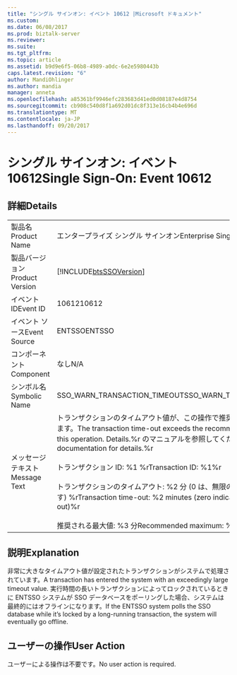```yaml
---
title: "シングル サインオン: イベント 10612 |Microsoft ドキュメント"
ms.custom: 
ms.date: 06/08/2017
ms.prod: biztalk-server
ms.reviewer: 
ms.suite: 
ms.tgt_pltfrm: 
ms.topic: article
ms.assetid: b9d9e6f5-06b8-4989-a0dc-6e2e5980443b
caps.latest.revision: "6"
author: MandiOhlinger
ms.author: mandia
manager: anneta
ms.openlocfilehash: a85361bf9946efc283683d41ed0d08187e4d8754
ms.sourcegitcommit: cb908c540d8f1a692d01dc8f313e16cb4b4e696d
ms.translationtype: MT
ms.contentlocale: ja-JP
ms.lasthandoff: 09/20/2017
---
```

# <a name="single-sign-on-event-10612"></a><span data-ttu-id="6ba83-102">シングル サインオン: イベント 10612</span><span class="sxs-lookup"><span data-stu-id="6ba83-102">Single Sign-On: Event 10612</span></span>
## <a name="details"></a><span data-ttu-id="6ba83-103">詳細</span><span class="sxs-lookup"><span data-stu-id="6ba83-103">Details</span></span>  
  
|||  
|-|-|  
|<span data-ttu-id="6ba83-104">製品名</span><span class="sxs-lookup"><span data-stu-id="6ba83-104">Product Name</span></span>|<span data-ttu-id="6ba83-105">エンタープライズ シングル サインオン</span><span class="sxs-lookup"><span data-stu-id="6ba83-105">Enterprise Single Sign-On</span></span>|  
|<span data-ttu-id="6ba83-106">製品バージョン</span><span class="sxs-lookup"><span data-stu-id="6ba83-106">Product Version</span></span>|[!INCLUDE[btsSSOVersion](../includes/btsssoversion-md.md)]|  
|<span data-ttu-id="6ba83-107">イベント ID</span><span class="sxs-lookup"><span data-stu-id="6ba83-107">Event ID</span></span>|<span data-ttu-id="6ba83-108">10612</span><span class="sxs-lookup"><span data-stu-id="6ba83-108">10612</span></span>|  
|<span data-ttu-id="6ba83-109">イベント ソース</span><span class="sxs-lookup"><span data-stu-id="6ba83-109">Event Source</span></span>|<span data-ttu-id="6ba83-110">ENTSSO</span><span class="sxs-lookup"><span data-stu-id="6ba83-110">ENTSSO</span></span>|  
|<span data-ttu-id="6ba83-111">コンポーネント</span><span class="sxs-lookup"><span data-stu-id="6ba83-111">Component</span></span>|<span data-ttu-id="6ba83-112">なし</span><span class="sxs-lookup"><span data-stu-id="6ba83-112">N/A</span></span>|  
|<span data-ttu-id="6ba83-113">シンボル名</span><span class="sxs-lookup"><span data-stu-id="6ba83-113">Symbolic Name</span></span>|<span data-ttu-id="6ba83-114">SSO_WARN_TRANSACTION_TIMEOUT</span><span class="sxs-lookup"><span data-stu-id="6ba83-114">SSO_WARN_TRANSACTION_TIMEOUT</span></span>|  
|<span data-ttu-id="6ba83-115">メッセージ テキスト</span><span class="sxs-lookup"><span data-stu-id="6ba83-115">Message Text</span></span>|<span data-ttu-id="6ba83-116">トランザクションのタイムアウト値が、この操作で推奨される最大値を超えています。</span><span class="sxs-lookup"><span data-stu-id="6ba83-116">The transaction time-out exceeds the recommended maximum for this operation.</span></span> <span data-ttu-id="6ba83-117">Details.%r のマニュアルを参照してください。</span><span class="sxs-lookup"><span data-stu-id="6ba83-117">See documentation for details.%r</span></span><br /><br /> <span data-ttu-id="6ba83-118">トランザクション ID: %1 %r</span><span class="sxs-lookup"><span data-stu-id="6ba83-118">Transaction ID: %1%r</span></span><br /><br /> <span data-ttu-id="6ba83-119">トランザクションのタイムアウト: %2 分 (0 は、無限のタイムアウトを示します) %r</span><span class="sxs-lookup"><span data-stu-id="6ba83-119">Transaction time-out: %2 minutes (zero indicates an infinite time-out)%r</span></span><br /><br /> <span data-ttu-id="6ba83-120">推奨される最大値: %3 分</span><span class="sxs-lookup"><span data-stu-id="6ba83-120">Recommended maximum: %3 minutes</span></span>|  
  
## <a name="explanation"></a><span data-ttu-id="6ba83-121">説明</span><span class="sxs-lookup"><span data-stu-id="6ba83-121">Explanation</span></span>  
 <span data-ttu-id="6ba83-122">非常に大きなタイムアウト値が設定されたトランザクションがシステムで処理されています。</span><span class="sxs-lookup"><span data-stu-id="6ba83-122">A transaction has entered the system with an exceedingly large timeout value.</span></span> <span data-ttu-id="6ba83-123">実行時間の長いトランザクションによってロックされているときに ENTSSO システムが SSO データベースをポーリングした場合、システムは最終的にはオフラインになります。</span><span class="sxs-lookup"><span data-stu-id="6ba83-123">If the ENTSSO system polls the SSO database while it’s locked by a long-running transaction, the system will eventually go offline.</span></span>  
  
## <a name="user-action"></a><span data-ttu-id="6ba83-124">ユーザーの操作</span><span class="sxs-lookup"><span data-stu-id="6ba83-124">User Action</span></span>  
 <span data-ttu-id="6ba83-125">ユーザーによる操作は不要です。</span><span class="sxs-lookup"><span data-stu-id="6ba83-125">No user action is required.</span></span>